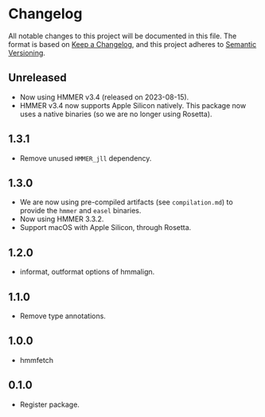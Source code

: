 # Changelog

All notable changes to this project will be documented in this file. The format is based on [Keep a Changelog](https://keepachangelog.com/en/1.0.0/), and this project adheres to [Semantic Versioning](https://semver.org/spec/v2.0.0.html).

## Unreleased

- Now using HMMER v3.4 (released on 2023-08-15).
- HMMER v3.4 now supports Apple Silicon natively. This package now uses a native binaries (so we are no longer using Rosetta).

## 1.3.1

- Remove unused `HMMER_jll` dependency.

## 1.3.0

- We are now using pre-compiled artifacts (see `compilation.md`) to provide the `hmmer` and `easel` binaries.
- Now using HMMER 3.3.2.
- Support macOS with Apple Silicon, through Rosetta.

## 1.2.0

- informat, outformat options of hmmalign.

## 1.1.0

- Remove type annotations.

## 1.0.0

- hmmfetch

## 0.1.0

- Register package.